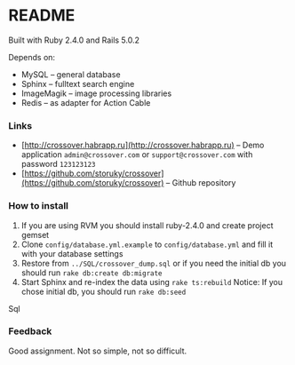 # README

Built with Ruby 2.4.0 and Rails 5.0.2

Depends on:
 * MySQL – general database
 * Sphinx – fulltext search engine
 * ImageMagik – image processing libraries
 * Redis – as adapter for Action Cable

### Links
 * [http://crossover.habrapp.ru](http://crossover.habrapp.ru) – Demo application `admin@crossover.com` or `support@crossover.com` with password `123123123`
 * [https://github.com/storuky/crossover](https://github.com/storuky/crossover) – Github repository

### How to install
1. If you are using RVM you should install ruby-2.4.0 and create project gemset
2. Clone `config/database.yml.example` to `config/database.yml` and fill it with your database settings
3. Restore from `../SQL/crossover_dump.sql` or if you need the initial db you should run `rake db:create db:migrate`
4. Start Sphinx and re-index the data using `rake ts:rebuild`
Notice: If you chose initial db, you should run `rake db:seed`

Sql

### Feedback
Good assignment. Not so simple, not so difficult.
